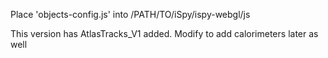 Place 'objects-config.js' into /PATH/TO/iSpy/ispy-webgl/js

This version has AtlasTracks_V1 added. Modify to add calorimeters later as well
